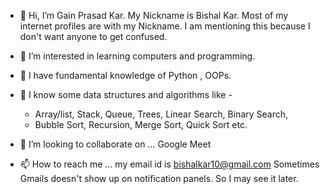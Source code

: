 - 👋 Hi, I’m Gain Prasad Kar. My Nickname is Bishal Kar.
     Most of my internet profiles are with my Nickname. 
     I am mentioning this because I don't want anyone to get confused.

- 👀 I’m interested in learning computers and programming.
- 🌱 I have fundamental knowledge of Python , OOPs.
- 🌱 I know some data structures and algorithms like -
   - Array/list, Stack, Queue, Trees, Linear Search, Binary Search, 
   - Bubble Sort, Recursion, Merge Sort, Quick Sort etc.

- 💞️ I’m looking to collaborate on ... Google Meet
- 📫 How to reach me ... my email id is bishalkar10@gmail.com
     Sometimes Gmails doesn't show up on notification panels. 
     So I may see it later. 
     
     
